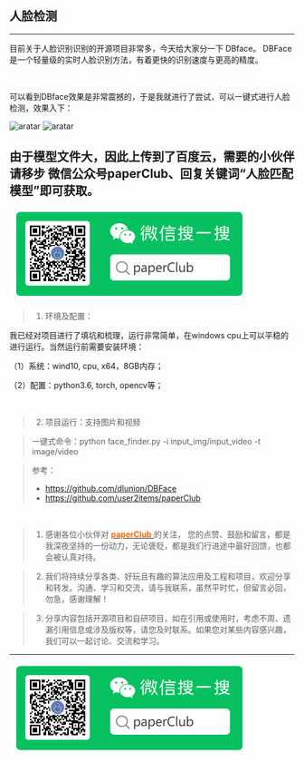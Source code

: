 ## 人脸检测

***
目前关于人脸识别识别的开源项目非常多，今天给大家分一下 DBface。
DBFace 是一个轻量级的实时人脸识别方法，有着更快的识别速度与更高的精度。


&nbsp;

可以看到DBface效果是非常震撼的，于是我就进行了尝试，可以一键式进行人脸检测，效果入下：

![aratar](./result/selfie.jpg)
![aratar](./result/6ae927a4d7b16337764cf7525ee46d5a.jpeg)


## 由于模型文件大，因此上传到了百度云，需要的小伙伴请移步 微信公众号paperClub、回复关键词“人脸匹配模型”即可获取。
![avatar](./static/paperClub_wx2.png)


> 1. 环境及配置：

我已经对项目进行了填坑和梳理，运行非常简单，在windows cpu上可以平稳的进行运行。当然运行前需要安装环境：

（1）系统：wind10, cpu, x64，8GB内存；

（2）配置：python3.6, torch, opencv等；

&nbsp;
> 2. 项目运行：支持图片和视频

> 一键式命令：python face_finder.py -i input_img/input_video -t image/video


>参考：
>- https://github.com/dlunion/DBFace
>- https://github.com/user2items/paperClub
> 
&nbsp;

 > 1. 感谢各位小伙伴对 [<font color=#FF6600> **paperClub** </font>](http://www.infersite.com/) 的关注， 您的点赞、鼓励和留言，都是我深夜坚持的一份动力，无论褒贬，都是我们行进途中最好回馈，也都会被认真对待。
 
 > 2. 我们将持续分享各类、好玩且有趣的算法应用及工程和项目，欢迎分享和转发。沟通、学习和交流，请与我联系，虽然平时忙，但留言必回，勿急，感谢理解！
 
 > 3. 分享内容包括开源项目和自研项目，如在引用或使用时，考虑不周、遗漏引用信息或涉及版权等，请您及时联系。如果您对某些内容感兴趣，我们可以一起讨论、交流和学习。

***
![avatar](./static/paperClub_wx2.png)